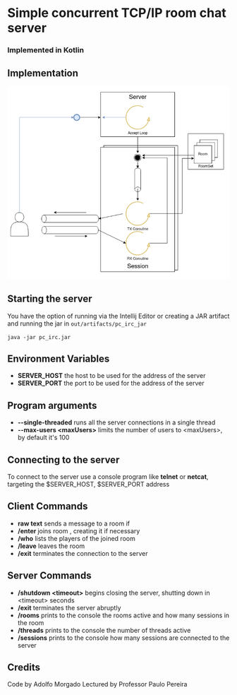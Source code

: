 # Simple concurrent TCP/IP room chat server
### Implemented in Kotlin
## Implementation

![The architecture of the program](/docs/architecture.png)

## Starting the server
You have the option of running via the Intellij Editor or creating a JAR artifact and running the jar in ```out/artifacts/pc_irc_jar```
```
java -jar pc_irc.jar
```

## Environment Variables

* **SERVER_HOST** the host to be used for the address of the server
* **SERVER_PORT** the port to be used for the address of the server

## Program arguments
* **--single-threaded** runs all the server connections in a single thread
* **--max-users \<maxUsers>** limits the number of users to \<maxUsers>, by default it's 100

## Connecting to the server

To connect to the server use a console program like **telnet** or **netcat**, targeting the  $SERVER_HOST, $SERVER_PORT address

## Client Commands

* **raw text** sends a message to a room if  
* **/enter <room-name>** joins room <room-name>, creating it if necessary
* **/who** lists the players of the joined room
* **/leave** leaves the room
* **/exit** terminates the connection to the server

## Server Commands

* **/shutdown \<timeout>** begins closing the server, shutting down in \<timeout> seconds
* **/exit** terminates the server abruptly
* **/rooms** prints to the console the rooms active and how many sessions in the room
* **/threads** prints to the console the number of threads active
* **/sessions** prints to the console how many sessions are connected to the server

## Credits
Code by Adolfo Morgado 
Lectured by Professor Paulo Pereira





